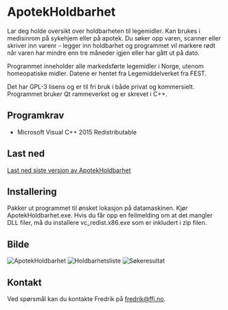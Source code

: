 # ApotekHoldbarhet
Lar deg holde oversikt over holdbarheten til legemidler. Kan brukes i medisinrom på sykehjem eller på apotek. Du søker opp varen, scanner eller skriver inn varenr - legger inn holdbarhet og programmet vil markere rødt når varen har mindre enn tre måneder igjen eller har gått ut på dato.

Programmet inneholder alle markedsførte legemidler i Norge, utenom homeopatiske midler. Datene er hentet fra Legemiddelverket fra FEST.

Det har GPL-3 lisens og er til fri bruk i både privat og kommersielt. Programmet bruker Qt rammeverket og er skrevet i C++.

## Programkrav
* Microsoft Visual C++ 2015 Redistributable

## Last ned
[Last ned siste versjon av ApotekHoldbarhet](https://github.com/stupedama/ApotekHoldbarhet/releases/download/v080/ApotekHoldbarhetv080.zip)

## Installering
Pakker ut programmet til ønsket lokasjon på datamaskinen. Kjør ApotekHoldbarhet.exe.
Hvis du får opp en feilmelding om at det mangler DLL filer, må du installere vc_redist.x86.exe som er inkludert i zip filen.

## Bilde
![ApotekHoldbarhet](/../master/img/blank.png?raw=true "Tom liste av holdbarhetsvarer")
![Holdbarhetsliste](/../master/img/durability_list.png?raw=true "Holdbarhetsliste")
![Søkeresultat](/../master/img/search_result.png?raw=true "Søkeresultat")

## Kontakt
Ved spørsmål kan du kontakte Fredrik på fredrik@ffj.no.
